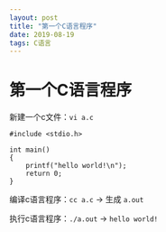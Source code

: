 ```yaml
---
layout: post
title: "第一个C语言程序"
date: 2019-08-19 
tags: C语言  
---
```


# 第一个C语言程序

新建一个c文件：`vi a.c`

```
#include <stdio.h>

int main()
{
	printf("hello world!\n");
	return 0;
}
```

编译c语言程序：`cc a.c`	->	生成 `a.out`

执行c语言程序：`./a.out`	->	`hello world!`

